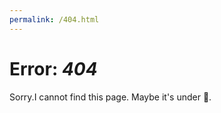 ```yaml
---
permalink: /404.html
---
```


# Error: _404_ 
Sorry.I cannot find this page. Maybe it's under :construction:.
